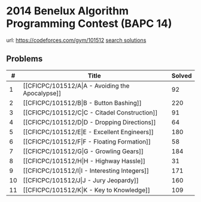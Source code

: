 # 2014 Benelux Algorithm Programming Contest (BAPC 14)

url: https://codeforces.com/gym/101512
[search solutions](https://www.google.com/search?q=Solution+OR+題解+2014+Benelux+Algorithm+Programming+Contest+(BAPC+14))

## Problems

| # | Title | Solved |
| --- | --- | --- |
|1|[[CFICPC/101512/A\|A - Avoiding the Apocalypse]]|92|
|2|[[CFICPC/101512/B\|B - Button Bashing]]|220|
|3|[[CFICPC/101512/C\|C - Citadel Construction]]|91|
|4|[[CFICPC/101512/D\|D - Dropping Directions]]|64|
|5|[[CFICPC/101512/E\|E - Excellent Engineers]]|180|
|6|[[CFICPC/101512/F\|F - Floating Formation]]|58|
|7|[[CFICPC/101512/G\|G - Growling Gears]]|184|
|8|[[CFICPC/101512/H\|H - Highway Hassle]]|31|
|9|[[CFICPC/101512/I\|I - Interesting Integers]]|171|
|10|[[CFICPC/101512/J\|J - Jury Jeopardy]]|160|
|11|[[CFICPC/101512/K\|K - Key to Knowledge]]|109|
